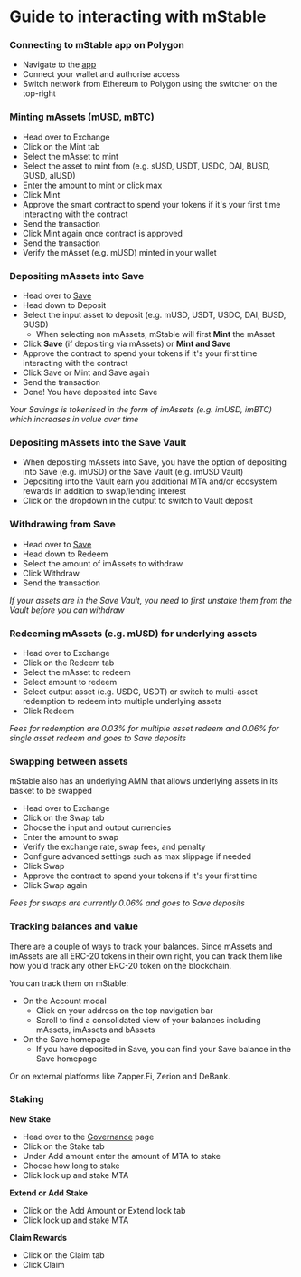 # Guide to interacting with mStable

### Connecting to mStable app on Polygon

* Navigate to the [app](https://app.mstable.org/)
* Connect your wallet and authorise access
* Switch network from Ethereum to Polygon using the switcher on the top-right

### Minting mAssets \(mUSD, mBTC\)

* Head over to Exchange
* Click on the Mint tab
* Select the mAsset to mint
* Select the asset to mint from \(e.g. sUSD, USDT, USDC, DAI, BUSD, GUSD, alUSD\)
* Enter the amount to mint or click max
* Click Mint
* Approve the smart contract to spend your tokens if it's your first time interacting with the contract
* Send the transaction
* Click Mint again once contract is approved
* Send the transaction
* Verify the mAsset \(e.g. mUSD\) minted in your wallet

### Depositing mAssets into Save

* Head over to [Save](https://app.mstable.org/#/musd/save)
* Head down to Deposit
* Select the input asset to deposit \(e.g. mUSD, USDT, USDC, DAI, BUSD, GUSD\)
  * When selecting non mAssets, mStable will first **Mint** the mAsset
* Click **Save** \(if depositing via mAssets\) or **Mint and Save**
* Approve the contract to spend your tokens if it's your first time interacting with the contract
* Click Save or Mint and Save again
* Send the transaction
* Done! You have deposited into Save

_Your Savings is tokenised in the form of imAssets \(e.g. imUSD, imBTC\) which increases in value over time_

### Depositing mAssets into the Save Vault

* When depositing mAssets into Save, you have the option of depositing into Save \(e.g. imUSD\) or the Save Vault \(e.g. imUSD Vault\)
* Depositing into the Vault earn you additional MTA and/or ecosystem rewards in addition to swap/lending interest
* Click on the dropdown in the output to switch to Vault deposit

### Withdrawing from Save

* Head over to [Save](https://app.mstable.org/#/musd/save)
* Head down to Redeem
* Select the amount of imAssets to withdraw
* Click Withdraw
* Send the transaction

_If your assets are in the Save Vault, you need to first unstake them from the Vault before you can withdraw_

### Redeeming mAssets \(e.g. mUSD\) for underlying assets

* Head over to Exchange
* Click on the Redeem tab
* Select the mAsset to redeem
* Select amount to redeem
* Select output asset \(e.g. USDC, USDT\) or switch to multi-asset redemption to redeem into multiple underlying assets
* Click Redeem

_Fees for redemption are 0.03% for multiple asset redeem and 0.06% for single asset redeem and goes to Save deposits_

### Swapping between assets

mStable also has an underlying AMM that allows underlying assets in its basket to be swapped

* Head over to Exchange
* Click on the Swap tab
* Choose the input and output currencies
* Enter the amount to swap
* Verify the exchange rate, swap fees, and penalty
* Configure advanced settings such as max slippage if needed
* Click Swap
* Approve the contract to spend your tokens if it's your first time
* Click Swap again

_Fees for swaps are currently 0.06% and goes to Save deposits_

### Tracking balances and value

There are a couple of ways to track your balances. Since mAssets and imAssets are all ERC-20 tokens in their own right, you can track them like how you'd track any other ERC-20 token on the blockchain.

You can track them on mStable:

* On the Account modal
  * Click on your address on the top navigation bar
  * Scroll to find a consolidated view of your balances including mAssets, imAssets and bAssets
* On the Save homepage
  * If you have deposited in Save, you can find your Save balance in the Save homepage

Or on external platforms like Zapper.Fi, Zerion and DeBank.

### Staking

**New Stake**

* Head over to the [Governance](https://governance.mstable.org/#/govern) page
* Click on the Stake tab
* Under Add amount enter the amount of MTA to stake
* Choose how long to stake
* Click lock up and stake MTA

**Extend or Add Stake**

* Click on the Add Amount or Extend lock tab
* Click lock up and stake MTA

**Claim Rewards**

* Click on the Claim tab
* Click Claim


